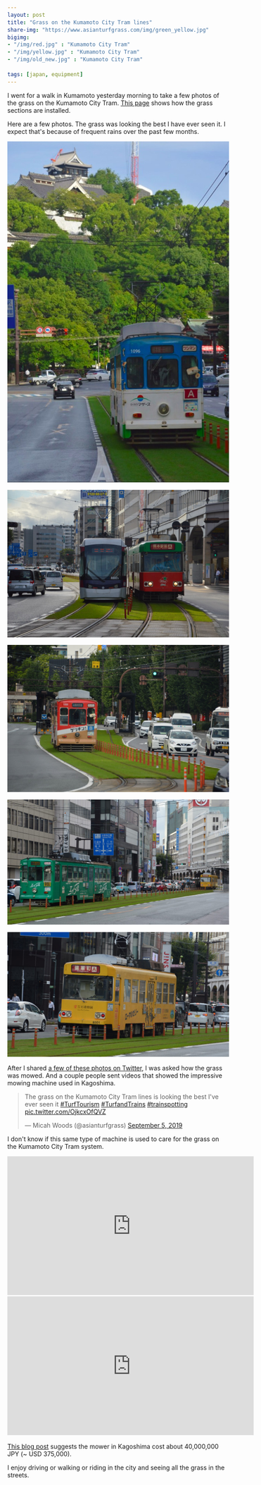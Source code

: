 ```yaml
---
layout: post
title: "Grass on the Kumamoto City Tram lines"
share-img: "https://www.asianturfgrass.com/img/green_yellow.jpg"
bigimg:
- "/img/red.jpg" : "Kumamoto City Tram"
- "/img/yellow.jpg" : "Kumamoto City Tram"
- "/img/old_new.jpg" : "Kumamoto City Tram"

tags: [japan, equipment]
---
```


I went for a walk in Kumamoto yesterday morning to take a few photos of the grass on the Kumamoto City Tram. [This page](https://www.city.kumamoto.jp/hpKiji/pub/detail.aspx?c_id=5&id=1957&class_set_id=2&class_id=3078) shows how the grass sections are installed.

Here are a few photos. The grass was looking the best I have ever seen it. I expect that's because of frequent rains over the past few months.

![](/img/castle.jpg)

![](/img/old_new.jpg)

![](/img/red.jpg)

![](/img/green_yellow.jpg)

![](/img/yellow.jpg)

After I shared [a few of these photos on Twitter](https://twitter.com/asianturfgrass/status/1169756438635237376), I was asked how the grass was mowed. And a couple people sent videos that showed the impressive mowing machine used in Kagoshima.

<blockquote class="twitter-tweet"><p lang="en" dir="ltr">The grass on the Kumamoto City Tram lines is looking the best I&#39;ve ever seen it <a href="https://twitter.com/hashtag/TurfTourism?src=hash&amp;ref_src=twsrc%5Etfw">#TurfTourism</a> <a href="https://twitter.com/hashtag/TurfandTrains?src=hash&amp;ref_src=twsrc%5Etfw">#TurfandTrains</a> <a href="https://twitter.com/hashtag/trainspotting?src=hash&amp;ref_src=twsrc%5Etfw">#trainspotting</a> <a href="https://t.co/OjkcxOfQVZ">pic.twitter.com/OjkcxOfQVZ</a></p>&mdash; Micah Woods (@asianturfgrass) <a href="https://twitter.com/asianturfgrass/status/1169756438635237376?ref_src=twsrc%5Etfw">September 5, 2019</a></blockquote> <script async src="https://platform.twitter.com/widgets.js" charset="utf-8"></script> 

I don't know if this same type of machine is used to care for the grass on the Kumamoto City Tram system. 

<iframe width="560" height="315" src="https://www.youtube.com/embed/TiY6jaLfBdQ" frameborder="0" allow="accelerometer; autoplay; encrypted-media; gyroscope; picture-in-picture" allowfullscreen></iframe>

<iframe width="560" height="315" src="https://www.youtube.com/embed/t-XWw32K3ZA" frameborder="0" allow="accelerometer; autoplay; encrypted-media; gyroscope; picture-in-picture" allowfullscreen></iframe>

[This blog post](https://shiba-teire.com/archives/2801) suggests the mower in Kagoshima cost about 40,000,000 JPY (~ USD 375,000). 

I enjoy driving or walking or riding in the city and seeing all the grass in the streets.



